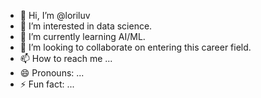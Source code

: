 - 👋 Hi, I’m @loriluv
- 👀 I’m interested in data science.
- 🌱 I’m currently learning AI/ML.
- 💞️ I’m looking to collaborate on entering this career field.
- 📫 How to reach me ...
- 😄 Pronouns: ...
- ⚡ Fun fact: ...

<!---
loriluv/loriluv is a ✨ special ✨ repository because its `README.md` (this file) appears on your GitHub profile.
You can click the Preview link to take a look at your changes.
--->
